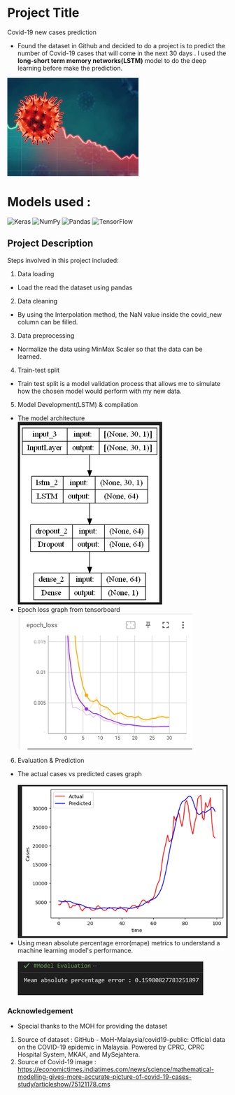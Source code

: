 # Project Title
 Covid-19 new cases prediction
 - Found the dataset in Github and decided to do a project is to predict the number of Covid-19 cases that will come in the next 30 days . I used the **long-short term memory networks(LSTM)** model to do the deep learning before make the prediction.
 
 
 ![img](/resources/imagecv.png)
# Models used :
![Keras](https://img.shields.io/badge/Keras-%23D00000.svg?style=for-the-badge&logo=Keras&logoColor=white) 	![NumPy](https://img.shields.io/badge/numpy-%23013243.svg?style=for-the-badge&logo=numpy&logoColor=white) 
![Pandas](https://img.shields.io/badge/pandas-%23150458.svg?style=for-the-badge&logo=pandas&logoColor=white) ![TensorFlow](https://img.shields.io/badge/TensorFlow-%23FF6F00.svg?style=for-the-badge&logo=TensorFlow&logoColor=white)



## Project Description
 Steps involved in this project included:
 1. Data loading 
 - Load the read the dataset using pandas
 2. Data cleaning 
 - By using the Interpolation method, the NaN value inside the covid_new column can be filled.
 3. Data preprocessing
 - Normalize the data using MinMax Scaler so that the data can be learned.
 4. Train-test split
 - Train test split is a model validation process that allows me to simulate how the chosen model would perform with my new data.
 5. Model Development(LSTM) & compilation
- The model architecture 
   <br> ![img](/resources/Capture.PNG)
 - Epoch loss graph from tensorboard
   <br> ![img](/resources/Epoch_loss.PNG)
 6. Evaluation & Prediction
 - The actual cases vs predicted cases graph
 <br><br> ![img](/resources/Capture2.PNG)
 - Using mean absolute percentage error(mape) metrics to understand a machine learning model's performance.
 <br><br> ![img](/resources/Evaluate.PNG)
 

 
  
 ### Acknowledgement
- Special thanks to the MOH for providing the dataset
 1. Source of dataset : GitHub - MoH-Malaysia/covid19-public: Official data on the COVID-19 epidemic in Malaysia. Powered by CPRC, CPRC Hospital System, MKAK, and MySejahtera.
 2. Source of Covid-19 image : https://economictimes.indiatimes.com/news/science/mathematical-modelling-gives-more-accurate-picture-of-covid-19-cases-study/articleshow/75121178.cms
